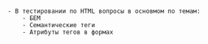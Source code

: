 # 
	- В тестировании по HTML вопросы в основмом по темам:
		- БЕМ
		- Семантические теги
		- Атрибуты тегов в формах